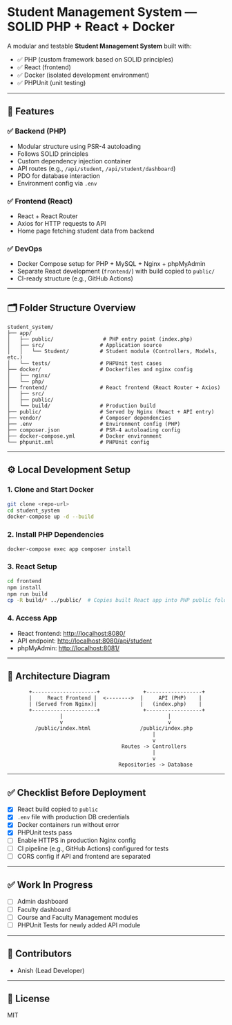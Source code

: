 # Student Management System — SOLID PHP + React + Docker

A modular and testable **Student Management System** built with:

* ✅ PHP (custom framework based on SOLID principles)
* ✅ React (frontend)
* ✅ Docker (isolated development environment)
* ✅ PHPUnit (unit testing)

---

## 🚀 Features

### ✅ Backend (PHP)

* Modular structure using PSR-4 autoloading
* Follows SOLID principles
* Custom dependency injection container
* API routes (e.g., `/api/student`, `/api/student/dashboard`)
* PDO for database interaction
* Environment config via `.env`

### ✅ Frontend (React)

* React + React Router
* Axios for HTTP requests to API
* Home page fetching student data from backend

### ✅ DevOps

* Docker Compose setup for PHP + MySQL + Nginx + phpMyAdmin
* Separate React development (`frontend/`) with build copied to `public/`
* CI-ready structure (e.g., GitHub Actions)

---

## 🗂️ Folder Structure Overview

```
student_system/
├── app/
│   ├── public/                # PHP entry point (index.php)
│   ├── src/                  # Application source
│   │   └── Student/          # Student module (Controllers, Models, etc.)
│   └── tests/                # PHPUnit test cases
├── docker/                   # Dockerfiles and nginx config
│   ├── nginx/
│   └── php/
├── frontend/                 # React frontend (React Router + Axios)
│   ├── src/
│   ├── public/
│   └── build/                # Production build
├── public/                   # Served by Nginx (React + API entry)
├── vendor/                   # Composer dependencies
├── .env                      # Environment config (PHP)
├── composer.json             # PSR-4 autoloading config
├── docker-compose.yml        # Docker environment
└── phpunit.xml               # PHPUnit config
```

---

## ⚙️ Local Development Setup

### 1. Clone and Start Docker

```bash
git clone <repo-url>
cd student_system
docker-compose up -d --build
```

### 2. Install PHP Dependencies

```bash
docker-compose exec app composer install
```

### 3. React Setup

```bash
cd frontend
npm install
npm run build
cp -R build/* ../public/  # Copies built React app into PHP public folder
```

### 4. Access App

* React frontend: [http://localhost:8080/](http://localhost:8080/)
* API endpoint: [http://localhost:8080/api/student](http://localhost:8080/api/student)
* phpMyAdmin: [http://localhost:8081/](http://localhost:8081/)

---

## 🔁 Architecture Diagram

```
       +---------------------+              +------------------+
       |     React Frontend |  <-------->  |     API (PHP)    |
       | (Served from Nginx)|              |   (index.php)    |
       +---------------------+              +------------------+
                 |                                  |
                 v                                  v
         /public/index.html                /public/index.php
                                               |
                                               v
                                     Routes -> Controllers
                                               |
                                               v
                                    Repositories -> Database
```

---

## ✅ Checklist Before Deployment

* [x] React build copied to `public`
* [x] `.env` file with production DB credentials
* [x] Docker containers run without error
* [x] PHPUnit tests pass
* [ ] Enable HTTPS in production Nginx config
* [ ] CI pipeline (e.g., GitHub Actions) configured for tests
* [ ] CORS config if API and frontend are separated

---
## ✅ Work In Progress

* [ ] Admin dashboard
* [ ] Faculty dashboard
* [ ] Course and Faculty Management modules
* [ ] PHPUnit Tests for newly added API module
---

## 👥 Contributors

* Anish (Lead Developer)


---

## 📜 License

MIT
